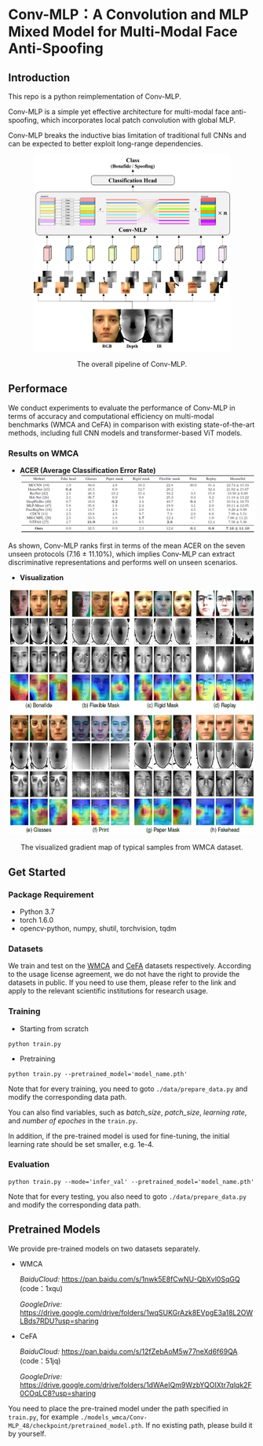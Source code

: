 # Conv-MLP：A Convolution and MLP Mixed Model for Multi-Modal Face Anti-Spoofing




## Introduction

This repo is a python reimplementation of Conv-MLP.

Conv-MLP is a simple yet effective  architecture for multi-modal face anti-spoofing, which incorporates local patch convolution with global MLP. 

Conv-MLP breaks the inductive bias limitation of traditional full CNNs and can be expected to better exploit long-range dependencies.
 
<div align=center>
<img src="image/conv-mlp-1-1118.png" width="400" height="400"/>

The overall pipeline of Conv-MLP.
</div>


## Performace

We conduct experiments to evaluate the performance of
Conv-MLP in terms of accuracy and computational efficiency
on multi-modal benchmarks (WMCA and CeFA) in comparison with existing state-of-the-art methods, including full CNN models and transformer-based ViT models.

### Results on WMCA

- **ACER (Average Classification Error Rate)**
![alt text](image/res-wmca.png )

As shown, Conv-MLP ranks first in terms of the mean ACER on the seven unseen protocols (7.16 ± 11.10%), which implies Conv-MLP can extract discriminative representations and performs well on unseen scenarios.

- **Visualization**
<div align=center>
<img src="image/grad-wmca.png" width="600" height="500"/>

The visualized gradient map of typical samples from WMCA dataset.
</div>




## Get Started

### Package Requirement

- Python 3.7
- torch 1.6.0
- opencv-python, numpy, shutil, torchvision, tqdm

### Datasets

We train and test on the [WMCA](https://www.idiap.ch/dataset/wmca) and [CeFA](https://sites.google.com/qq.com/face-anti-spoofing/dataset-download/casia-surf-cefacvpr2020) datasets respectively. According to the usage license agreement, we do not have the right to provide the datasets in public. If you need to use them, please refer to the link and apply to the relevant scientific institutions for research usage.

### Training

- Starting from scratch
```
python train.py
```
- Pretraining
```
python train.py --pretrained_model='model_name.pth'
```
Note that for every training, you need to goto `./data/prepare_data.py` and modify the corresponding data path.

You can also find variables, such as *batch_size*, *patch_size*, *learning rate*, and *number of epoches* in the `train.py`.

In addition, if the pre-trained model is used for fine-tuning, the initial learning rate should be set smaller, e.g. 1e-4.

### Evaluation

```
python train.py --mode='infer_val' --pretrained_model='model_name.pth'
```
Note that for every testing, you also need to goto `./data/prepare_data.py` and modify the corresponding data path.

## Pretrained Models

We provide pre-trained models on two datasets separately.

- WMCA

    *BaiduCloud:* https://pan.baidu.com/s/1nwk5E8fCwNU-QbXvl0SqGQ 
(code：1xqu)

    *GoogleDrive:* https://drive.google.com/drive/folders/1wqSUKGrAzk8EVpgE3a18L2OWLBds7RDU?usp=sharing
    
- CeFA

    *BaiduCloud:* https://pan.baidu.com/s/12fZebAoM5w77neXd6f69QA 
(code：51jq)

    *GoogleDrive:* https://drive.google.com/drive/folders/1dWAeIQm9WzbYQOIXtr7qlqk2F0COqLC8?usp=sharing

You need to place the pre-trained model under the path specified in `train.py`, for example `./models_wmca/Conv-MLP_48/checkpoint/pretrained_model.pth`. If no existing path, please build it by yourself.
